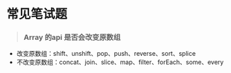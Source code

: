 # 常见笔试题

> ### Array 的api 是否会改变原数组
- 改变原数组：shift、unshift、pop、push、reverse、sort、splice
-  不改变原数组：concat、join、slice、map、filter、forEach、some、every